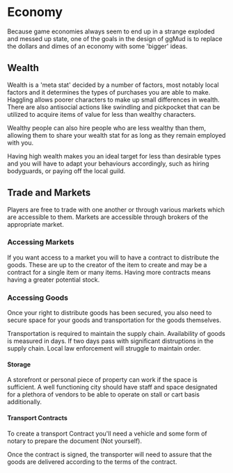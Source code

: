 # Economy

Because game economies always seem to end up in a strange exploded and messed up state, one of the goals in the design of ggMud is to replace the dollars and dimes of an economy with some 'bigger' ideas.

## Wealth

Wealth is a 'meta stat' decided by a number of factors, most notably local factors and it determines the types of purchases you are able to make. Haggling allows poorer characters to make up small differences in wealth. There are also antisocial actions like swindling and pickpocket that can be utilized to acquire items of value for less than wealthy characters.

Wealthy people can also hire people who are less wealthy than them, allowing them to share your wealth stat for as long as they remain employed with you.

Having high wealth makes you an ideal target for less than desirable types and you will have to adapt your behaviours accordingly, such as hiring bodyguards, or paying off the local guild.

## Trade and Markets

Players are free to trade with one another or through various markets which are accessible to them. Markets are accessible through brokers of the appropriate market.

### Accessing Markets

If you want access to a market you will to have a contract to distribute the goods. These are up to the creator of the item to create and may be a contract for a single item or many items. Having more contracts means having a greater potential stock.

### Accessing Goods

Once your right to distribute goods has been secured, you also need to secure space for your goods and transportation for the goods themselves.

Transportation is required to maintain the supply chain. Availability of goods is measured in days. If two days pass with significant distruptions in the supply chain. Local law enforcement will struggle to maintain order.

#### Storage

A storefront or personal piece of property can work if the space is sufficient. A well functioning city should have staff and space designated for a plethora of vendors to be able to operate on stall or cart basis additionally.

#### Transport Contracts

To create a transport Contract you'll need a vehicle and some form of notary to prepare the document (Not yourself). 

Once the contract is signed, the transporter will need to assure that the goods are delivered according to the terms of the contract.
